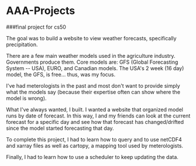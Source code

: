 # AAA-Projects
###final project for cs50


The goal was to build a website to view weather forecasts, specifically precipitation.

There are a few main weather models used in the agriculture industry.  Governments produce them.  Core models are: GFS (Global Forecasting System -- USA),
EURO, and Canadian models.  The USA's 2 week (16 day) model, the GFS, is free... thus, was my focus.

I've had meterologists in the past and most don't want to provide simply what the models say (because their expertise often can show where the model is wrong).

What I've always wanted, I built.  I wanted a website that organized model runs by date of forecast.  In this way, I and my friends can look at the
current forecast for a specific day and see how that forecast has changed/drifted since the model started forecasting that day.

To complete this project, I had to learn how to query and to use netCDF4 and xarray files as well as cartopy, a mapping tool used by meterologists.

Finally, I had to learn how to use a scheduler to keep updating the data.
